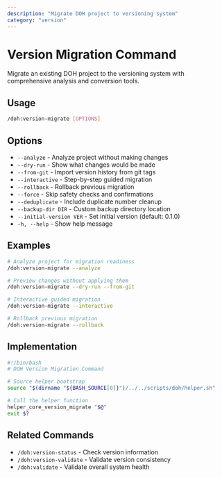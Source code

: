 ```yaml
---
description: "Migrate DOH project to versioning system"
category: "version"
---
```


# Version Migration Command

Migrate an existing DOH project to the versioning system with comprehensive analysis and conversion tools.

## Usage

```bash
/doh:version-migrate [OPTIONS]
```

## Options

- `--analyze` - Analyze project without making changes
- `--dry-run` - Show what changes would be made
- `--from-git` - Import version history from git tags
- `--interactive` - Step-by-step guided migration
- `--rollback` - Rollback previous migration
- `--force` - Skip safety checks and confirmations
- `--deduplicate` - Include duplicate number cleanup
- `--backup-dir DIR` - Custom backup directory location
- `--initial-version VER` - Set initial version (default: 0.1.0)
- `-h, --help` - Show help message

## Examples

```bash
# Analyze project for migration readiness
/doh:version-migrate --analyze

# Preview changes without applying them
/doh:version-migrate --dry-run --from-git

# Interactive guided migration
/doh:version-migrate --interactive

# Rollback previous migration
/doh:version-migrate --rollback
```

## Implementation

```bash
#!/bin/bash
# DOH Version Migration Command

# Source helper bootstrap
source "$(dirname "${BASH_SOURCE[0]}")/../../scripts/doh/helper.sh"

# Call the helper function
helper_core_version_migrate "$@"
exit $?
```

## Related Commands

- `/doh:version-status` - Check version information
- `/doh:version-validate` - Validate version consistency
- `/doh:validate` - Validate overall system health